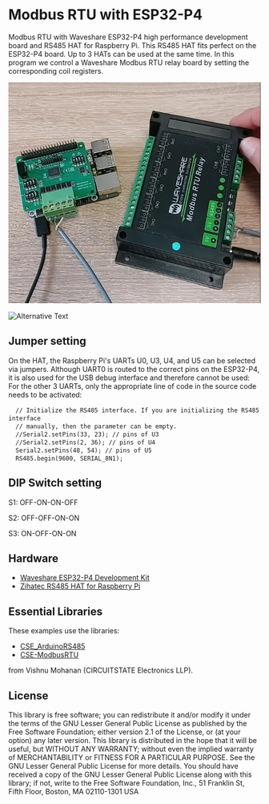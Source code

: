 # Modbus RTU with ESP32-P4

Modbus RTU with Waveshare ESP32-P4 high performance development board and RS485 HAT for Raspberry Pi. This RS485 HAT fits perfect on the ESP32-P4 board. Up to 3 HATs can be used at the same time. In this program we control a Waveshare Modbus RTU relay board by setting the corresponding coil registers.


![Modbus Relay Demo](https://github.com/HWHardsoft/ESP32-P4-ModbusRTU/blob/main/Modbus.jpg)

![Alternative Text](https://img.youtube.com/vi/tYy6e4ewItw/0.jpg)



## Jumper setting 
On the HAT, the Raspberry Pi's UARTs U0, U3, U4, and U5 can be selected via jumpers. Although UART0 is routed to the correct pins on the ESP32-P4, it is also used for the USB debug interface and therefore cannot be used:
For the other 3 UARTs, only the appropriate line of code in the source code needs to be activated:   
```
  // Initialize the RS485 interface. If you are initializing the RS485 interface
  // manually, then the parameter can be empty.
  //Serial2.setPins(33, 23); // pins of U3
  //Serial2.setPins(2, 36); // pins of U4
  Serial2.setPins(48, 54); // pins of U5
  RS485.begin(9600, SERIAL_8N1);
```

## DIP Switch setting
S1: OFF-ON-ON-OFF

S2: OFF-OFF-ON-ON

S3: ON-OFF-ON-ON



## Hardware
- [Waveshare ESP32-P4 Development Kit](https://www.waveshare.com/esp32-p4-module-dev-kit.htm)
- [Zihatec RS485 HAT for Raspberry Pi](https://www.hwhardsoft.de/english/projects/rs485-shield)


## Essential Libraries
These examples use the libraries:
- [CSE_ArduinoRS485](https://github.com/CIRCUITSTATE/CSE_ArduinoRS485)
- [CSE-ModbusRTU](https://github.com/CIRCUITSTATE/CSE_ModbusRTU)

from Vishnu Mohanan (CIRCUITSTATE Electronics LLP).


## License

This library is free software; you can redistribute it and/or modify it under the terms of the GNU Lesser General Public License as published by the Free Software Foundation; either version 2.1 of the License, or (at your option) any later version.
This library is distributed in the hope that it will be useful, but WITHOUT ANY WARRANTY; without even the implied warranty of MERCHANTABILITY or FITNESS FOR A PARTICULAR PURPOSE. See the GNU Lesser General Public License for more details.
You should have received a copy of the GNU Lesser General Public License along with this library; if not, write to the Free Software Foundation, Inc., 51 Franklin St, Fifth Floor, Boston, MA 02110-1301 USA

